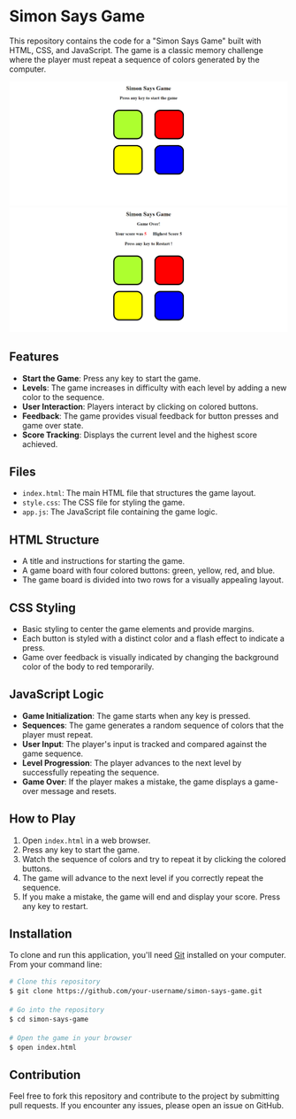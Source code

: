 # Simon Says Game

This repository contains the code for a "Simon Says Game" built with HTML, CSS, and JavaScript. The game is a classic memory challenge where the player must repeat a sequence of colors generated by the computer.

![Project Image](./PROJECT%20IMG%201.png)
![Project Image](./PROJECT%20IMG%202.png)

## Features

- **Start the Game**: Press any key to start the game.
- **Levels**: The game increases in difficulty with each level by adding a new color to the sequence.
- **User Interaction**: Players interact by clicking on colored buttons.
- **Feedback**: The game provides visual feedback for button presses and game over state.
- **Score Tracking**: Displays the current level and the highest score achieved.

## Files

- `index.html`: The main HTML file that structures the game layout.
- `style.css`: The CSS file for styling the game.
- `app.js`: The JavaScript file containing the game logic.

## HTML Structure

- A title and instructions for starting the game.
- A game board with four colored buttons: green, yellow, red, and blue.
- The game board is divided into two rows for a visually appealing layout.

## CSS Styling

- Basic styling to center the game elements and provide margins.
- Each button is styled with a distinct color and a flash effect to indicate a press.
- Game over feedback is visually indicated by changing the background color of the body to red temporarily.

## JavaScript Logic

- **Game Initialization**: The game starts when any key is pressed.
- **Sequences**: The game generates a random sequence of colors that the player must repeat.
- **User Input**: The player's input is tracked and compared against the game sequence.
- **Level Progression**: The player advances to the next level by successfully repeating the sequence.
- **Game Over**: If the player makes a mistake, the game displays a game-over message and resets.

## How to Play

1. Open `index.html` in a web browser.
2. Press any key to start the game.
3. Watch the sequence of colors and try to repeat it by clicking the colored buttons.
4. The game will advance to the next level if you correctly repeat the sequence.
5. If you make a mistake, the game will end and display your score. Press any key to restart.

## Installation

To clone and run this application, you'll need [Git](https://git-scm.com) installed on your computer. From your command line:

```bash
# Clone this repository
$ git clone https://github.com/your-username/simon-says-game.git

# Go into the repository
$ cd simon-says-game

# Open the game in your browser
$ open index.html
```
## Contribution

Feel free to fork this repository and contribute to the project by submitting pull requests. If you encounter any issues, please open an issue on GitHub.